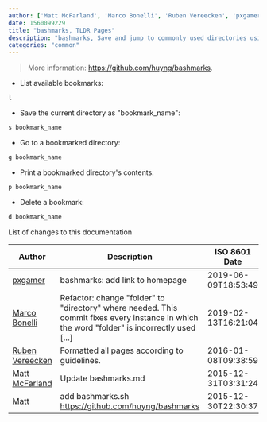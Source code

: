 ```yaml
---
author: ['Matt McFarland', 'Marco Bonelli', 'Ruben Vereecken', 'pxgamer', 'Matt']
date: 1560099229
title: "bashmarks, TLDR Pages"
description: "bashmarks, Save and jump to commonly used directories using 1 character commands."
categories: "common"
---
```

> More information: <https://github.com/huyng/bashmarks>.

- List available bookmarks:

```bash
l
```

- Save the current directory as "bookmark_name":

```bash
s bookmark_name
```

- Go to a bookmarked directory:

```bash
g bookmark_name
```

- Print a bookmarked directory's contents:

```bash
p bookmark_name
```

- Delete a bookmark:

```bash
d bookmark_name
```
List of changes to this documentation


Author | Description | ISO 8601 Date | GitHub link
------|-----|-----|-----
[pxgamer](mailto:owzie123@gmail.com) | bashmarks: add link to homepage | 2019-06-09T18:53:49 | [d4ff8ddb16d8](https://github.com/tldr-pages/tldr/commit/d4ff8ddb16d8ca01cb84f0dcf0e05f193a705674)
[Marco Bonelli](mailto:mb5.marcob@gmail.com) | Refactor: change "folder" to "directory" where needed. This commit fixes every instance in which the word "folder" is incorrectly used [...] | 2019-02-13T16:21:04 | [2599a6de483a](https://github.com/tldr-pages/tldr/commit/2599a6de483a70601ab17b29e0f18a5a8bdcaa12)
[Ruben Vereecken](mailto:rubenvereecken@gmail.com) | Formatted all pages according to guidelines. | 2016-01-08T09:38:59 | [066582e8eab5](https://github.com/tldr-pages/tldr/commit/066582e8eab57bce9861cc8d379e158d61f1cc95)
[Matt McFarland](mailto:MattMcFarland@users.noreply.github.com) | Update bashmarks.md | 2015-12-31T03:31:24 | [268a6fefd48f](https://github.com/tldr-pages/tldr/commit/268a6fefd48f8e4ce641c7200847124b42a185f2)
[Matt](mailto:contact@mattmcfarland.com) | add bashmarks.sh https://github.com/huyng/bashmarks | 2015-12-30T22:30:37 | [775a858aa6fe](https://github.com/tldr-pages/tldr/commit/775a858aa6feba44fa3ca7c48637489ad7d74a6e)


